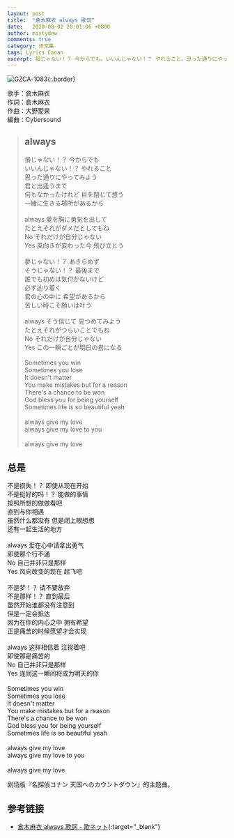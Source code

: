 ```yaml
---
layout: post
title:  "倉木麻衣 always 歌词"
date:   2020-08-02 20:01:06 +0800
author: mistydew
comments: true
category: 译文集
tags: Lyrics Conan
excerpt: 損じゃない！？ 今からでも。いいんじゃない！？ やれること。思った通りにやってみよう、君と出逢うまで。何もなかったけれど 目を閉じて想う。一緒に生きる場所があるから。
---
```

![GZCA-1083](https://www.generasia.com/w/images/thumb/5/5b/Always.jpg/506px-Always.jpg){:.border}

歌手：倉木麻衣<br>
作詞：倉木麻衣<br>
作曲：大野愛果<br>
編曲：Cybersound

<blockquote class="lyric-original">
  <h2>always</h2>
  <p>
    損じゃない！？ 今からでも<br>
    いいんじゃない！？ やれること<br>
    思った通りにやってみよう<br>
    君と出逢うまで<br>
    何もなかったけれど 目を閉じて想う<br>
    一緒に生きる場所があるから<br>
    <br>
    always 愛を胸に勇気を出して<br>
    たとえそれがダメだとしてもね<br>
    No それだけが自分じゃない<br>
    Yes 風向きが変わった今 飛び立とう<br>
    <br>
    夢じゃない！？ あきらめず<br>
    そうじゃない！？ 最後まで<br>
    誰でも初めは気付かないけど<br>
    必ず辿り着く<br>
    君の心の中に 希望があるから<br>
    苦しい時こそ願いは叶う<br>
    <br>
    always そう信じて 見つめてみよう<br>
    たとえそれがつらいことでもね<br>
    No それだけが自分じゃない<br>
    Yes この一瞬ごとが明日の君になる<br>
    <br>
    Sometimes you win<br>
    Sometimes you lose<br>
    It doesn't matter<br>
    You make mistakes but for a reason<br>
    There's a chance to be won<br>
    God bless you for being yourself<br>
    Sometimes life is so beautiful yeah<br>
    <br>
    always give my love<br>
    always give my love to you<br>
    <br>
    always give my love
  </p>
</blockquote>

<div class="lyric-translation">
  <h2>总是</h2>
  <p>
    不是损失！？ 即使从现在开始<br>
    不是挺好的吗！？ 能做的事情<br>
    按照所想的做做看吧<br>
    直到与你相遇<br>
    虽然什么都没有 但是闭上眼想想<br>
    还有一起生活的地方<br>
    <br>
    always 爱在心中请拿出勇气<br>
    即使那个行不通<br>
    No 自己并非只是那样<br>
    Yes 风向改变的现在 起飞吧<br>
    <br>
    不是梦！？ 请不要放弃<br>
    不是那样！？ 直到最后<br>
    虽然开始谁都没有注意到<br>
    但是一定会抵达<br>
    因为在你的内心之中 拥有希望<br>
    正是痛苦的时候愿望才会实现<br>
    <br>
    always 这样相信着 注视着吧<br>
    即使那是痛苦的<br>
    No 自己并非只是那样<br>
    Yes 连同这一瞬间将成为明天的你<br>
    <br>
    Sometimes you win<br>
    Sometimes you lose<br>
    It doesn't matter<br>
    You make mistakes but for a reason<br>
    There's a chance to be won<br>
    God bless you for being yourself<br>
    Sometimes life is so beautiful yeah<br>
    <br>
    always give my love<br>
    always give my love to you<br>
    <br>
    always give my love
  </p>
</div>

剧场版『名探偵コナン 天国へのカウントダウン』的主题曲。

## 参考链接

* [倉木麻衣 always 歌詞 - 歌ネット](https://www.uta-net.com/song/13087/){:target="_blank"}
